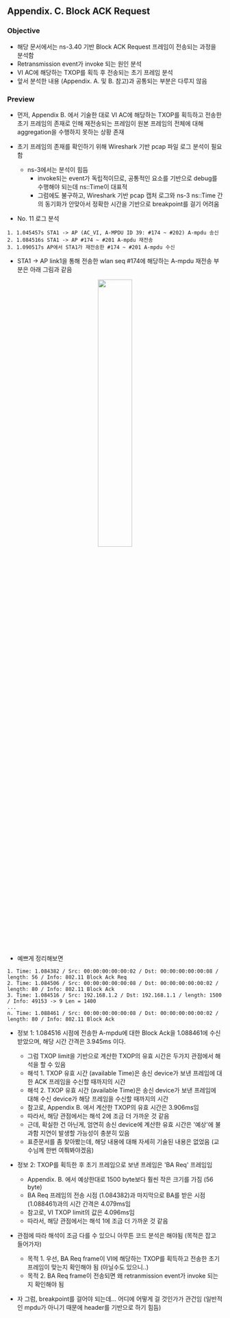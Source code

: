 ## Appendix. C. Block ACK Request

### Objective
* 해당 문서에서는 ns-3.40 기반 Block ACK Request 프레임이 전송되는 과정을 분석함
* Retransmission event가 invoke 되는 원인 분석
* VI AC에 해당하는 TXOP를 획득 후 전송되는 초기 프레임 분석
* 앞서 분석한 내용 (Appendix. A. 및 B. 참고)과 공통되는 부분은 다루지 않음

### Preview
* 먼저, Appendix B. 에서 기술한 대로 VI AC에 해당하는 TXOP를 획득하고 전송한 초기 프레임의 존재로 인해 재전송되는 프레임이 원본 프레임의 전체에 대해 aggregation을 수행하지 못하는 상황 존재
* 초기 프레임의 존재를 확인하기 위해 Wireshark 기반 pcap 파일 로그 분석이 필요함
  * ns-3에서는 분석이 힘듬
    * invoke되는 event가 독립적이므로, 공통적인 요소를 기반으로 debug를 수행해야 되는데 ns::Time이 대표적
    * 그럼에도 불구하고, Wireshark 기반 pcap 캡처 로그와 ns-3 ns::Time 간의 동기화가 안맞아서 정확한 시간을 기반으로 breakpoint를 걸기 어려움

* No. 11 로그 분석 
```
1. 1.045457s STA1 -> AP (AC_VI, A-MPDU ID 39: #174 ~ #202) A-mpdu 송신
2. 1.084516s STA1 -> AP #174 ~ #201 A-mpdu 재전송
3. 1.090517s AP에서 STA1가 재전송한 #174 ~ #201 A-mpdu 수신
```
* STA1 -> AP link1을 통해 전송한 wlan seq #174에 해당하는 A-mpdu 재전송 부분은 아래 그림과 같음

<p align="center">  
  <img src="https://github.com/user-attachments/assets/1fa06074-5298-4574-906b-02da1bb0d7c2" width="40%">  
</p>

* 예쁘게 정리해보면
```
1. Time: 1.084382 / Src: 00:00:00:00:00:02 / Dst: 00:00:00:00:00:08 / length: 56 / Info: 802.11 Block Ack Req
2. Time: 1.084506 / Src: 00:00:00:00:00:08 / Dst: 00:00:00:00:00:02 / length: 80 / Info: 802.11 Block Ack
3. Time: 1.084516 / Src: 192.168.1.2 / Dst: 192.168.1.1 / length: 1500 / Info: 49153 -> 9 Len = 1400
...
n. Time: 1.088461 / Src: 00:00:00:00:00:08 / Dst: 00:00:00:00:00:02 / length: 80 / Info: 802.11 Block Ack
```

* 정보 1: 1.084516 시점에 전송한 A-mpdu에 대한 Block Ack을 1.088461에 수신 받았으며, 해당 시간 간격은 3.945ms 이다.
  * 그럼 TXOP limit을 기반으로 계산한 TXOP의 유효 시간은 두가지 관점에서 해석을 할 수 있음
  * 해석 1. TXOP 유효 시간 (available Time)은 송신 device가 보낸 프레임에 대한 ACK 프레임을 수신할 때까지의 시간
  * 해석 2. TXOP 유효 시간 (available Time)은 송신 device가 보낸 프레임에 대해 수신 device가 해당 프레임을 수신할 때까지의 시간
  * 참고로, Appendix B. 에서 계산한 TXOP의 유효 시간은 3.906ms임
  * 따라서, 해당 관점에서는 해석 2에 조금 더 가까운 것 같음
  * 근데, 확실한 건 아닌게, 엄연히 송신 device에 계산한 유효 시간은 '예상'에 불과함 지연이 발생할 가능성이 충분히 있음
  * 표준문서를 좀 찾아봤는데, 해당 내용에 대해 자세히 기술된 내용은 없었음 (교수님께 한번 여쭤봐야겠음)

* 정보 2: TXOP를 획득한 후 초기 프레임으로 보낸 프레임은 'BA Req' 프레임임
  * Appendix. B. 에서 예상한대로 1500 byte보다 훨씬 작은 크기를 가짐 (56 byte)
  * BA Req 프레임의 전송 시점 (1.084382)과 마지막으로 BA를 받은 시점 (1.088461)과의 시간 간격은 4.079ms임
  * 참고로, VI TXOP limit의 값은 4.096ms임
  * 따라서, 해당 관점에서는 해석 1에 조금 더 가까운 것 같음

* 관점에 따라 해석이 조금 다를 수 있으니 아무튼 코드 분석은 해야됨 (목적은 잡고 들어가자)
  * 목적 1. 우선, BA Req frame이 VI에 해당하는 TXOP를 획득하고 전송한 초기 프레임이 맞는지 확인해야 됨 (아닐수도 있으니..)
  * 목적 2. BA Req frame이 전송되면 왜 retranmission event가 invoke 되는지 확인해야 됨

* 자 그럼, breakpoint를 걸어야 되는데... 어디에 어떻게 걸 것인가가 관건임 (일반적인 mpdu가 아니기 때문에 header를 기반으로 하기 힘듬)


